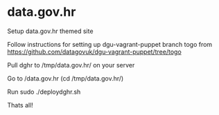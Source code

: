 # data.gov.hr
Setup data.gov.hr themed site

Follow instructions for setting up dgu-vagrant-puppet branch togo from https://github.com/datagovuk/dgu-vagrant-puppet/tree/togo

Pull dghr to /tmp/data.gov.hr/ on your server

Go to /data.gov.hr (cd /tmp/data.gov.hr/)

Run sudo ./deploydghr.sh

Thats all!

